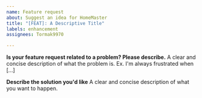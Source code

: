 ```yaml
---
name: Feature request
about: Suggest an idea for HomeMaster
title: "[FEAT]: A Descriptive Title"
labels: enhancement
assignees: Tormak9970

---
```


**Is your feature request related to a problem? Please describe.**
A clear and concise description of what the problem is. Ex. I'm always frustrated when [...]

**Describe the solution you'd like**
A clear and concise description of what you want to happen.
